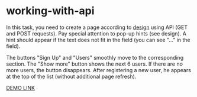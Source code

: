 # working-with-api
In this task, you need to create a page according to [design](https://www.figma.com/file/ykJhQGVFGbQBEQZzuktwvm/TESTTASK---2022?node-id=3373%3A30897&t=HRqsSdJoH5gZ8wA8-0) using API (GET and POST requests).
Pay special attention to pop-up hints (see design). 
A hint should appear if the text does not fit in the field (you can see "..." in the field).

The buttons "Sign Up" and "Users" smoothly move to the corresponding section.
The "Show more" button shows the next 6 users. If there are no more users, the button disappears.
After registering a new user, he appears at the top of the list (without additional page refresh).

[DEMO LINK](https://svitlana-yudina.github.io/react-app-working-with-api/)
